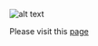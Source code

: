 ![alt text](http://redcat7.ru/wp-content/uploads/2015/02/tyanet-lapku-373x480.jpg "Hi there!")

Please visit this [page](https://aleksanderminin.github.io/pages/)